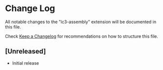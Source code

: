 # Change Log

All notable changes to the "lc3-assembly" extension will be documented in this file.

Check [Keep a Changelog](http://keepachangelog.com/) for recommendations on how to structure this file.

## [Unreleased]

- Initial release